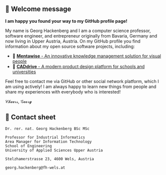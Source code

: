 ## 👋 Welcome message

**I am happy you found your way to my GitHub profile page!**

My name is Georg Hackenberg and I am a computer science professor, software engineer, and entrepreneur originally from Bavaria, Germany and now living in Upper Austria, Austria. On my GitHub profile you find information about my open source software projects, including:

* 🚀 [**Mentawise** - An innovative knowledge management solution for visual people](https://mentawise.com)
* 🚀 [**CADdrive** - A modern product design platform for schools and universities](https://caddrive.org)

Feel free to contact me via GitHub or other social network platform, which I am using actively! I am always happy to learn new things from people and share my experiences with everybody who is interested!

𝒞𝒽𝓮𝓮𝓇𝓈, 𝒢𝓮𝓸𝓇𝓰

## 📝 Contact sheet

```
Dr. rer. nat. Georg Hackenberg BSc MSc

Professor for Industrial Informatics
Area Manager for Information Technology
School of Engineering
University of Applied Sciences Upper Austria

Stelzhamerstrasse 23, 4600 Wels, Austria

georg.hackenberg@fh-wels.at
```
